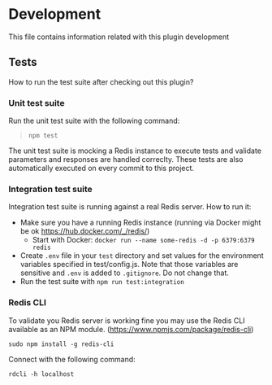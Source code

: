 # Development

This file contains information related with this plugin development

## Tests

How to run the test suite after checking out this plugin?

### Unit test suite

Run the unit test suite with the following command:

> `npm test`

The unit test suite is mocking a Redis instance to execute tests and validate parameters and responses are handled correclty. These tests are also automatically executed on every commit to this project.

### Integration test suite

Integration test suite is running against a real Redis server. How to run it:

* Make sure you have a running Redis instance (running via Docker might be ok https://hub.docker.com/_/redis/)
  * Start with Docker: `docker run --name some-redis -d -p 6379:6379 redis`
* Create `.env` file in your `test` directory and set values for the environment variables specified in test/config.js. Note that those variables are sensitive and `.env` is added to `.gitignore`. Do not change that.
* Run the test suite with `npm run test:integration`

### Redis CLI

To validate you Redis server is working fine you may use the Redis CLI available as an NPM module. (https://www.npmjs.com/package/redis-cli)

`sudo npm install -g redis-cli`

Connect with the following command:

`rdcli -h localhost`